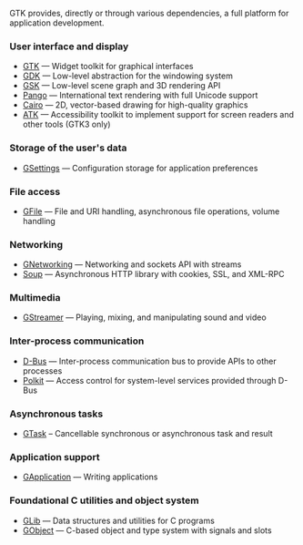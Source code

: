 ---
---

GTK provides, directly or through various dependencies, a full platform for
application development.

### User interface and display

 - [GTK](https://docs.gtk.org/gtk4/) — Widget toolkit for graphical interfaces
 - [GDK](https://docs.gtk.org/gdk4/) — Low-level abstraction for the windowing system
 - [GSK](https://docs.gtk.org/gsk4/) — Low-level scene graph and 3D rendering API
 - [Pango](https://developer.gnome.org/pango/stable/) — International text rendering with full Unicode support
 - [Cairo](https://www.cairographics.org/manual/) — 2D, vector-based drawing for high-quality graphics
 - [ATK](https://developer.gnome.org/atk/stable/) — Accessibility toolkit to implement support for screen readers and other tools (GTK3 only)

### Storage of the user's data

 - [GSettings](https://developer.gnome.org/gio/stable/GSettings.html) — Configuration storage for application preferences

### File access

 - [GFile](https://developer.gnome.org/gio/stable/GFile.html) — File and URI handling, asynchronous file operations, volume handling

### Networking

 - [GNetworking](https://developer.gnome.org/gio/stable/highlevel-socket.html) — Networking and sockets API with streams
 - [Soup](https://developer.gnome.org/libsoup/stable/) — Asynchronous HTTP library with cookies, SSL, and XML-RPC

### Multimedia

 - [GStreamer](https://gstreamer.freedesktop.org/documentation/gstreamer/gi-index.html) — Playing, mixing, and manipulating sound and video

### Inter-process communication

 - [D-Bus](https://developer.gnome.org/gio/stable/gdbus-convenience.html) — Inter-process communication bus to provide APIs to other processes
 - [Polkit](https://www.freedesktop.org/software/polkit/docs/latest/) — Access control for system-level services provided through D-Bus

### Asynchronous tasks

 - [GTask](https://developer.gnome.org/gio/stable/GTask.html) – Cancellable synchronous or asynchronous task and result

### Application support

 - [GApplication](https://developer.gnome.org/gio/stable/application.html) — Writing applications

### Foundational C utilities and object system

 - [GLib](https://developer.gnome.org/glib/stable/) — Data structures and utilities for C programs
 - [GObject](https://developer.gnome.org/gobject/stable/) — C-based object and type system with signals and slots
